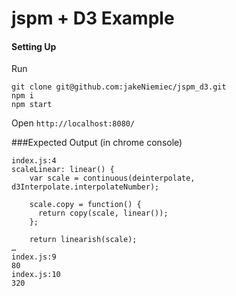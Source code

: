 # jspm + D3 Example
#### Setting Up

Run
```shell
git clone git@github.com:jakeNiemiec/jspm_d3.git
npm i
npm start
```

Open `http://localhost:8080/`

###Expected Output
(in chrome console)
```error
index.js:4 
scaleLinear: linear() {
    var scale = continuous(deinterpolate, d3Interpolate.interpolateNumber);

    scale.copy = function() {
      return copy(scale, linear());
    };

    return linearish(scale);
…
index.js:9 
80
index.js:10 
320
```
